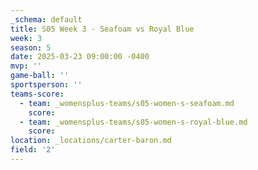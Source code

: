 ```yaml
---
_schema: default
title: S05 Week 3 - Seafoam vs Royal Blue
week: 3
season: 5
date: 2025-03-23 09:00:00 -0400
mvp: ''
game-ball: ''
sportsperson: ''
teams-score:
  - team: _womensplus-teams/s05-women-s-seafoam.md
    score:
  - team: _womensplus-teams/s05-women-s-royal-blue.md
    score:
location: _locations/carter-baron.md
field: '2'
---
```

